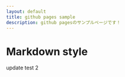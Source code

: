 ```yaml
---
layout: default
title: github pages sample
description: github pagesのサンプルページです！
---
```


# Markdown style

update test 2
